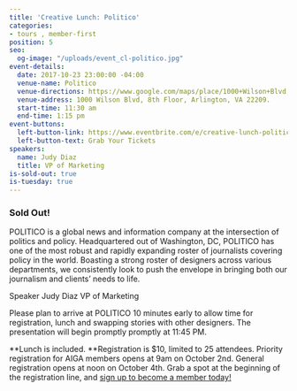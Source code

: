 ```yaml
---
title: 'Creative Lunch: Politico'
categories:
- tours , member-first
position: 5
seo:
  og-image: "/uploads/event_cl-politico.jpg"
event-details:
  date: 2017-10-23 23:00:00 -04:00
  venue-name: Politico
  venue-directions: https://www.google.com/maps/place/1000+Wilson+Blvd,+Arlington,+VA+22209/@38.8940401,-77.071351,17z/data=!3m1!4b1!4m5!3m4!1s0x89b7b6598c582815:0xda06907d98789bf0!8m2!3d38.8940401!4d-77.0691623
  venue-address: 1000 Wilson Blvd, 8th Floor, Arlington, VA 22209.
  start-time: 11:30 am
  end-time: 1:15 pm
event-buttons:
  left-button-link: https://www.eventbrite.com/e/creative-lunch-politico-tickets-38432083396
  left-button-text: Grab Your Tickets
speakers:
  name: Judy Diaz
  title: VP of Marketing
is-sold-out: true
is-tuesday: true
---
```


### Sold Out!

POLITICO is a global news and information company at the intersection of politics and policy. Headquartered out of Washington, DC, POLITICO has one of the most robust and rapidly expanding roster of journalists covering policy in the world. Boasting a strong roster of designers across various departments, we consistently look to push the envelope in bringing both our journalism and clients’ needs to life.

Speaker
Judy Diaz VP of Marketing

Please plan to arrive at POLITICO 10 minutes early to allow time for registration, lunch and swapping stories with other designers. The presentation will begin promptly promptly at 11:45 PM.

\*\*Lunch is included. \*\*Registration is $10, limited to 25 attendees. Priority registration for AIGA members opens at 9am on October 2nd. General registration opens at noon on October 4th. Grab a spot at the beginning of the registration line, and [sign up to become a member today!](http://www.aiga.org/join)
